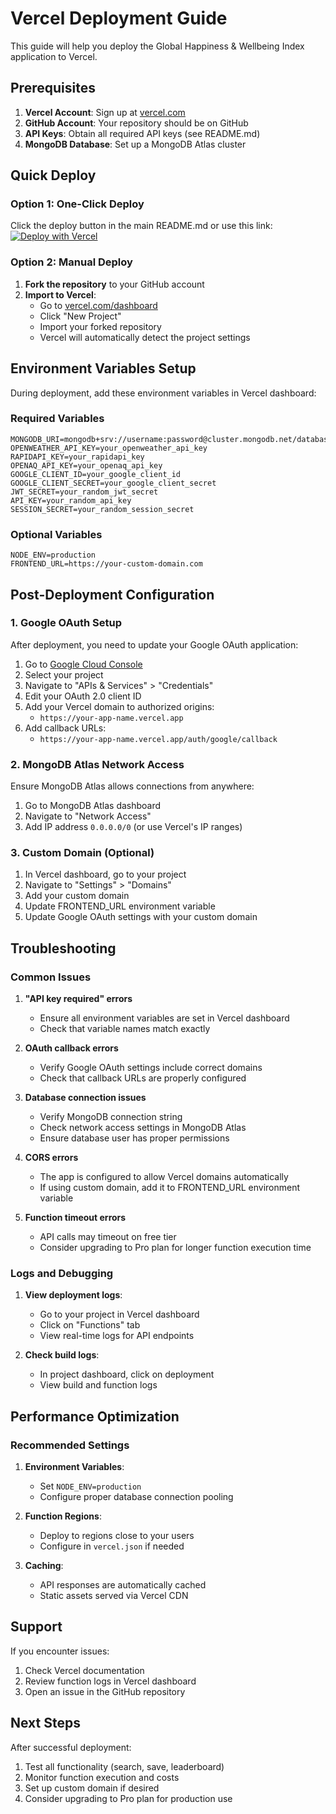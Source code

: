 # Vercel Deployment Guide

This guide will help you deploy the Global Happiness & Wellbeing Index application to Vercel.

## Prerequisites

1. **Vercel Account**: Sign up at [vercel.com](https://vercel.com)
2. **GitHub Account**: Your repository should be on GitHub
3. **API Keys**: Obtain all required API keys (see README.md)
4. **MongoDB Database**: Set up a MongoDB Atlas cluster

## Quick Deploy

### Option 1: One-Click Deploy
Click the deploy button in the main README.md or use this link:
[![Deploy with Vercel](https://vercel.com/button)](https://vercel.com/new/clone?repository-url=https://github.com/Dasunwee/Global-Happiness-Wellbeing-Index)

### Option 2: Manual Deploy

1. **Fork the repository** to your GitHub account
2. **Import to Vercel**:
   - Go to [vercel.com/dashboard](https://vercel.com/dashboard)
   - Click "New Project"
   - Import your forked repository
   - Vercel will automatically detect the project settings

## Environment Variables Setup

During deployment, add these environment variables in Vercel dashboard:

### Required Variables
```
MONGODB_URI=mongodb+srv://username:password@cluster.mongodb.net/database_name
OPENWEATHER_API_KEY=your_openweather_api_key
RAPIDAPI_KEY=your_rapidapi_key
OPENAQ_API_KEY=your_openaq_api_key
GOOGLE_CLIENT_ID=your_google_client_id
GOOGLE_CLIENT_SECRET=your_google_client_secret
JWT_SECRET=your_random_jwt_secret
API_KEY=your_random_api_key
SESSION_SECRET=your_random_session_secret
```

### Optional Variables
```
NODE_ENV=production
FRONTEND_URL=https://your-custom-domain.com
```

## Post-Deployment Configuration

### 1. Google OAuth Setup
After deployment, you need to update your Google OAuth application:

1. Go to [Google Cloud Console](https://console.cloud.google.com)
2. Select your project
3. Navigate to "APIs & Services" > "Credentials"
4. Edit your OAuth 2.0 client ID
5. Add your Vercel domain to authorized origins:
   - `https://your-app-name.vercel.app`
6. Add callback URLs:
   - `https://your-app-name.vercel.app/auth/google/callback`

### 2. MongoDB Atlas Network Access
Ensure MongoDB Atlas allows connections from anywhere:
1. Go to MongoDB Atlas dashboard
2. Navigate to "Network Access"
3. Add IP address `0.0.0.0/0` (or use Vercel's IP ranges)

### 3. Custom Domain (Optional)
1. In Vercel dashboard, go to your project
2. Navigate to "Settings" > "Domains"
3. Add your custom domain
4. Update FRONTEND_URL environment variable
5. Update Google OAuth settings with your custom domain

## Troubleshooting

### Common Issues

1. **"API key required" errors**
   - Ensure all environment variables are set in Vercel dashboard
   - Check that variable names match exactly

2. **OAuth callback errors**
   - Verify Google OAuth settings include correct domains
   - Check that callback URLs are properly configured

3. **Database connection issues**
   - Verify MongoDB connection string
   - Check network access settings in MongoDB Atlas
   - Ensure database user has proper permissions

4. **CORS errors**
   - The app is configured to allow Vercel domains automatically
   - If using custom domain, add it to FRONTEND_URL environment variable

5. **Function timeout errors**
   - API calls may timeout on free tier
   - Consider upgrading to Pro plan for longer function execution time

### Logs and Debugging

1. **View deployment logs**:
   - Go to your project in Vercel dashboard
   - Click on "Functions" tab
   - View real-time logs for API endpoints

2. **Check build logs**:
   - In project dashboard, click on deployment
   - View build and function logs

## Performance Optimization

### Recommended Settings

1. **Environment Variables**:
   - Set `NODE_ENV=production`
   - Configure proper database connection pooling

2. **Function Regions**:
   - Deploy to regions close to your users
   - Configure in `vercel.json` if needed

3. **Caching**:
   - API responses are automatically cached
   - Static assets served via Vercel CDN

## Support

If you encounter issues:
1. Check Vercel documentation
2. Review function logs in Vercel dashboard
3. Open an issue in the GitHub repository

## Next Steps

After successful deployment:
1. Test all functionality (search, save, leaderboard)
2. Monitor function execution and costs
3. Set up custom domain if desired
4. Consider upgrading to Pro plan for production use